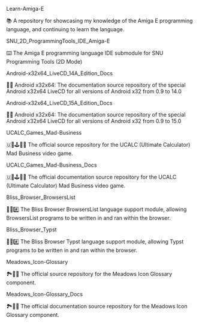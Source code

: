 
Learn-Amiga-E

📚️ A repository for showcasing my knowledge of the Amiga E programming language, and continuing to learn the language. 

SNU_2D_ProgrammingTools_IDE_Amiga-E

⌨️ The Amiga E programming language IDE submodule for SNU Programming Tools (2D Mode)

Android-x32x64_LiveCD_14A_Edition_Docs

🤖️📖️ Android x32x64: The documentation source repository of the special Android x32x64 LiveCD for all versions of Android x32 from 0.9 to 14.0

Android-x32x64_LiveCD_15A_Edition_Docs

🤖️📖️ Android x32x64: The documentation source repository of the special Android x32x64 LiveCD for all versions of Android x32 from 0.9 to 15.0

UCALC_Games_Mad-Business

🇺🧮️🕹️🏢️💾️ The official source repository for the UCALC (Ultimate Calculator) Mad Business video game. 

UCALC_Games_Mad-Business_Docs

🇺🧮️🕹️🏢️📖️ The official documentation source repository for the UCALC (Ultimate Calculator) Mad Business video game. 

Bliss_Browser_BrowsersList

🌳️🌐️#️⃣️ The Bliss Browser BrowsersList language support module, allowing BrowsersList programs to be written in and ran within the browser.

Bliss_Browser_Typst

🌳️🌐️#️⃣️ The Bliss Browser Typst language support module, allowing Typst programs to be written in and ran within the browser.

Meadows_Icon-Glossary

🏞️🔳️💾️ The official source repository for the Meadows Icon Glossary component.

Meadows_Icon-Glossary_Docs

🏞️🔳️📖️ The official documentation source repository for the Meadows Icon Glossary component.

